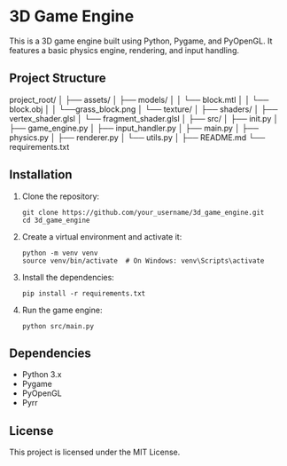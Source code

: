 # 3D Game Engine

This is a 3D game engine built using Python, Pygame, and PyOpenGL. It features a basic physics engine, rendering, and input handling.

## Project Structure

project_root/
│
├── assets/
│ ├── models/
│ │ └── block.mtl
│ │ └── block.obj
│ │ └──grass_block.png
│ └── texture/
│
├── shaders/
│ ├── vertex_shader.glsl
│ └── fragment_shader.glsl
│
├── src/
│ ├── init.py
│ ├── game_engine.py
│ ├── input_handler.py
│ ├── main.py
│ ├── physics.py
│ ├── renderer.py
│ └── utils.py
│
├── README.md
└── requirements.txt


## Installation

1. Clone the repository:
    ```
    git clone https://github.com/your_username/3d_game_engine.git
    cd 3d_game_engine
    ```

2. Create a virtual environment and activate it:
    ```
    python -m venv venv
    source venv/bin/activate  # On Windows: venv\Scripts\activate
    ```

3. Install the dependencies:
    ```
    pip install -r requirements.txt
    ```

4. Run the game engine:
    ```
    python src/main.py
    ```

## Dependencies

- Python 3.x
- Pygame
- PyOpenGL
- Pyrr

## License

This project is licensed under the MIT License.
